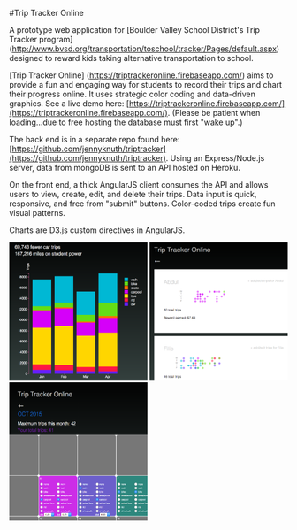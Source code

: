 #Trip Tracker Online

A prototype web application for [Boulder Valley School District's Trip Tracker program] (http://www.bvsd.org/transportation/toschool/tracker/Pages/default.aspx) designed to reward kids taking alternative transportation to school.

[Trip Tracker Online] (https://triptrackeronline.firebaseapp.com/) aims to provide a fun and engaging way for students to record their trips and chart their progress online. It uses strategic color coding and data-driven graphics. See a live demo here: [https://triptrackeronline.firebaseapp.com/](https://triptrackeronline.firebaseapp.com/). (Please be patient when loading…due to free hosting the database must first "wake up".)

The back end is in a separate repo found here: [https://github.com/jennyknuth/triptracker](https://github.com/jennyknuth/triptracker). Using an Express/Node.js server, data from mongoDB is sent to an API hosted on Heroku.  

On the front end, a thick AngularJS client consumes the API and allows users to view, create, edit, and delete their trips. Data input is quick, responsive, and free from "submit" buttons. Color-coded trips create fun visual patterns. 

Charts are D3.js custom directives in AngularJS. 

<img src="TTStackedBar.png" width="250" height="250" />
<img src="ParentIndex.png" width="250" height="250" />
<img src="TripTrackerCalendar.png" width="250" height="250" />


